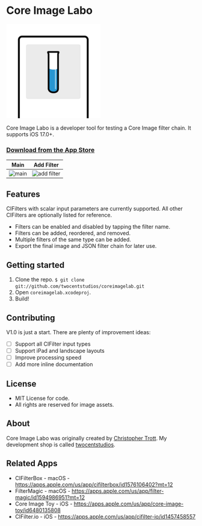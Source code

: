 # Core Image Labo

<img width="250" src="/coreimagelab/Assets.xcassets/AppIcon.appiconset/any.png">

Core Image Labo is a developer tool for testing a Core Image filter chain. It supports iOS 17.0+.

### [Download from the App Store](https://apps.apple.com/us/app/core-image-labo/id6742433427)

Main|Add Filter
-|-
![main](https://github.com/user-attachments/assets/9b1895ed-8b98-4d94-ae30-3b203a3a9139)|![add filter](https://github.com/user-attachments/assets/b3654e97-592a-4d06-b462-4f5090c83bb7)

## Features

CIFilters with scalar input parameters are currently supported. All other CIFilters are optionally listed for reference.

- Filters can be enabled and disabled by tapping the filter name.
- Filters can be added, reordered, and removed.
- Multiple filters of the same type can be added.
- Export the final image and JSON filter chain for later use.

## Getting started

1. Clone the repo. `$ git clone git://github.com/twocentstudios/coreimagelab.git`
2. Open `coreimagelab.xcodeproj`.
3. Build!

## Contributing

V1.0 is just a start. There are plenty of improvement ideas:

- [ ] Support all CIFilter input types
- [ ] Support iPad and landscape layouts
- [ ] Improve processing speed
- [ ] Add more inline documentation

## License

- MIT License for code.
- All rights are reserved for image assets.

## About

Core Image Labo was originally created by [Christopher Trott](https://hachyderm.io/@twocentstudios). My development shop is called [twocentstudios](http://twocentstudios.com).

## Related Apps

- CIFilterBox - macOS - https://apps.apple.com/us/app/cifilterbox/id1576106402?mt=12
- FilterMagic - macOS - https://apps.apple.com/us/app/filter-magic/id1594986951?mt=12
- Core Image Toy - iOS - https://apps.apple.com/us/app/core-image-toy/id6480135808
- CIFilter.io - iOS - https://apps.apple.com/us/app/cifilter-io/id1457458557
